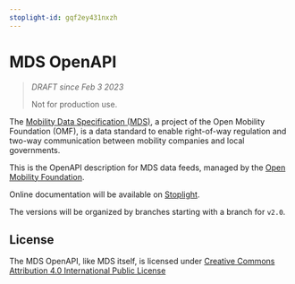 ```yaml
---
stoplight-id: gqf2ey431nxzh
---
```


# MDS OpenAPI

> _DRAFT since Feb 3 2023_
>
> Not for production use.

The [Mobility Data Specification (MDS)](https://github.com/openmobilityfoundation/mobility-data-specification), a project of the Open Mobility Foundation (OMF), is a data standard to enable right-of-way regulation and two-way communication between mobility companies and local governments.

This is the OpenAPI description for MDS data feeds, managed by the [Open Mobility Foundation](https://github.com/openmobilityfoundation).

Online documentation will be available on [Stoplight](https://openmobilityfnd.stoplight.io/docs/mds-openapi).

The versions will be organized by branches starting with a branch for `v2.0`.

## License

The MDS OpenAPI, like MDS itself, is licensed under [Creative Commons Attribution 4.0 International Public License](../LICENSE)

